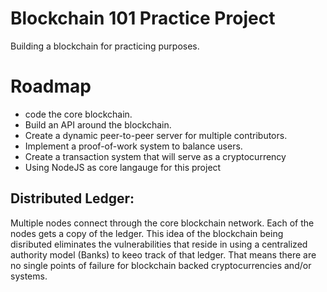 # Blockchain 101 Practice Project
Building a blockchain for practicing purposes. 

# Roadmap
* code the core blockchain.
* Build an API around the blockchain.
* Create a dynamic peer-to-peer server for multiple contributors.
* Implement a proof-of-work system to balance users.
* Create a transaction system that will serve as a cryptocurrency
* Using NodeJS as core langauge for this project

## Distributed Ledger: 
Multiple nodes connect through the core blockchain network. Each of the nodes gets a copy of the ledger. This idea of the blockchain being disributed eliminates the vulnerabilities that reside in using a centralized authority model (Banks) to keeo track of that ledger. That means there are no single points of failure for blockchain backed cryptocurrencies and/or systems. 

